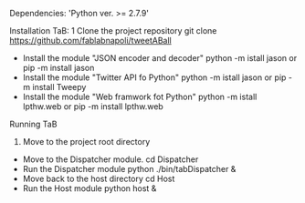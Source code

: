 Dependencies: 'Python ver. >= 2.7.9'

Installation TaB:
1 Clone the project repository
	git clone https://github.com/fablabnapoli/tweetABall
* Install the module "JSON encoder and decoder"
	python -m istall jason or pip -m install jason
* Install the module "Twitter API fo Python" 
	python -m istall jason or pip -m install Tweepy
* Install the module "Web framwork fot Python" 
	python -m istall lpthw.web or pip -m install lpthw.web
	
Running TaB

1. Move to the project root directory
* Move to the Dispatcher module.
	cd Dispatcher
* Run the Dispatcher module
		python ./bin/tabDispatcher &
* Move back to the host directory
	cd Host
* Run the Host module
	python host &

